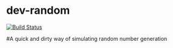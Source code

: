 dev-random
==============

[![Build Status](https://travis-ci.com/naskoap/dev-random.svg?branch=master)](https://travis-ci.com/naskoap/dev-random)

#A quick and dirty way of simulating random number generation
